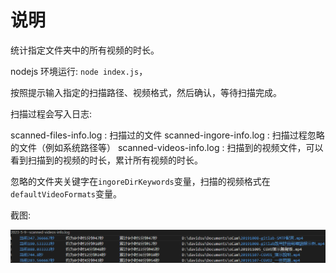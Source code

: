 # 说明

统计指定文件夹中的所有视频的时长。

nodejs 环境运行: `node index.js`，

按照提示输入指定的扫描路径、视频格式，然后确认，等待扫描完成。

扫描过程会写入日志:

scanned-files-info.log : 扫描过的文件
scanned-ingore-info.log : 扫描过程忽略的文件（例如系统路径等）
scanned-videos-info.log : 扫描到的视频文件，可以看到扫描到的视频的时长，累计所有视频的时长。

忽略的文件夹关键字在`ingoreDirKeywords`变量，扫描的视频格式在`defaultVideoFormats`变量。

截图:

![image](./images/snapshot1.png)
